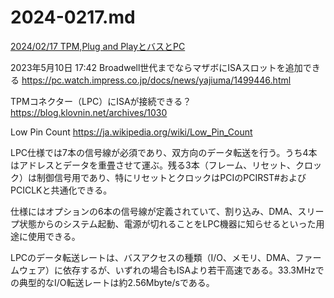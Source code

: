# 2024-0217.md

[2024/02/17 TPM,Plug and PlayとバスとPC](2024-0217.md)

2023年5月10日 17:42
Broadwell世代までならマザボにISAスロットを追加できる
https://pc.watch.impress.co.jp/docs/news/yajiuma/1499446.html

TPMコネクター（LPC）にISAが接続できる？
https://blog.klovnin.net/archives/1030

Low Pin Count
https://ja.wikipedia.org/wiki/Low_Pin_Count

LPC仕様では7本の信号線が必須であり、双方向のデータ転送を行う。うち4本はアドレスとデータを重畳させて運ぶ。残る3本（フレーム、リセット、クロック）は制御信号用であり、特にリセットとクロックはPCIのPCIRST#およびPCICLKと共通化できる。

仕様にはオプションの6本の信号線が定義されていて、割り込み、DMA、スリープ状態からのシステム起動、電源が切れることをLPC機器に知らせるといった用途に使用できる。

LPCのデータ転送レートは、バスアクセスの種類（I/O、メモリ、DMA、ファームウェア）に依存するが、いずれの場合もISAより若干高速である。33.3MHzでの典型的なI/O転送レートは約2.56Mbyte/sである。 


